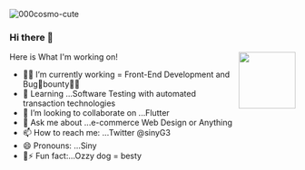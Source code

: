 ![000cosmo-cute](http://pa1.narvii.com/6843/662106450dbb2063825cd8ae236e0682eee0cd90_00.gif)
### Hi there 👋
<img align="right" width="100" height="100" src="http://pa1.narvii.com/6843/662106450dbb2063825cd8ae236e0682eee0cd90_00.gif">
 
   
   Here is What I'm working on!

- 👩‍💻 I’m currently working = Front-End Development and Bug🐛bounty🐱‍💻
- 🌱 Learning ...Software Testing  with automated transaction technologies
- 👯 I’m looking to collaborate on ...Flutter
- 💬 Ask me about ...e-commerce Web Design or Anything 
- 📫 How to reach me: ...Twitter @sinyG3
- 😄 Pronouns: ...Siny 
- 🐶⚡ Fun fact:...Ozzy dog = besty  

